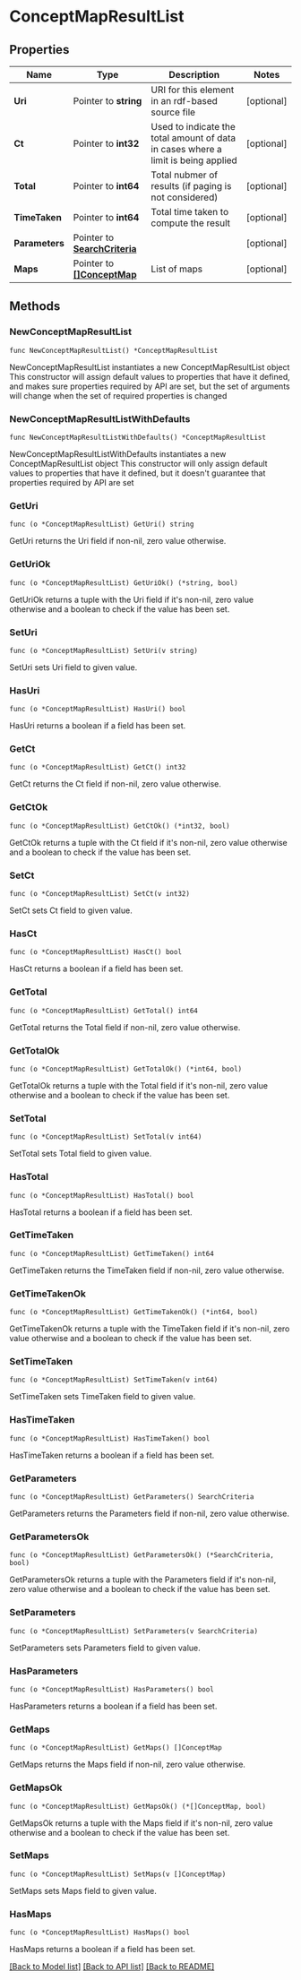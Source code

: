 # ConceptMapResultList

## Properties

Name | Type | Description | Notes
------------ | ------------- | ------------- | -------------
**Uri** | Pointer to **string** | URI for this element in an rdf-based source file | [optional] 
**Ct** | Pointer to **int32** | Used to indicate the total amount of data in cases where a limit is being applied | [optional] 
**Total** | Pointer to **int64** | Total nubmer of results (if paging is not considered) | [optional] 
**TimeTaken** | Pointer to **int64** | Total time taken to compute the result | [optional] 
**Parameters** | Pointer to [**SearchCriteria**](SearchCriteria.md) |  | [optional] 
**Maps** | Pointer to [**[]ConceptMap**](ConceptMap.md) | List of maps | [optional] 

## Methods

### NewConceptMapResultList

`func NewConceptMapResultList() *ConceptMapResultList`

NewConceptMapResultList instantiates a new ConceptMapResultList object
This constructor will assign default values to properties that have it defined,
and makes sure properties required by API are set, but the set of arguments
will change when the set of required properties is changed

### NewConceptMapResultListWithDefaults

`func NewConceptMapResultListWithDefaults() *ConceptMapResultList`

NewConceptMapResultListWithDefaults instantiates a new ConceptMapResultList object
This constructor will only assign default values to properties that have it defined,
but it doesn't guarantee that properties required by API are set

### GetUri

`func (o *ConceptMapResultList) GetUri() string`

GetUri returns the Uri field if non-nil, zero value otherwise.

### GetUriOk

`func (o *ConceptMapResultList) GetUriOk() (*string, bool)`

GetUriOk returns a tuple with the Uri field if it's non-nil, zero value otherwise
and a boolean to check if the value has been set.

### SetUri

`func (o *ConceptMapResultList) SetUri(v string)`

SetUri sets Uri field to given value.

### HasUri

`func (o *ConceptMapResultList) HasUri() bool`

HasUri returns a boolean if a field has been set.

### GetCt

`func (o *ConceptMapResultList) GetCt() int32`

GetCt returns the Ct field if non-nil, zero value otherwise.

### GetCtOk

`func (o *ConceptMapResultList) GetCtOk() (*int32, bool)`

GetCtOk returns a tuple with the Ct field if it's non-nil, zero value otherwise
and a boolean to check if the value has been set.

### SetCt

`func (o *ConceptMapResultList) SetCt(v int32)`

SetCt sets Ct field to given value.

### HasCt

`func (o *ConceptMapResultList) HasCt() bool`

HasCt returns a boolean if a field has been set.

### GetTotal

`func (o *ConceptMapResultList) GetTotal() int64`

GetTotal returns the Total field if non-nil, zero value otherwise.

### GetTotalOk

`func (o *ConceptMapResultList) GetTotalOk() (*int64, bool)`

GetTotalOk returns a tuple with the Total field if it's non-nil, zero value otherwise
and a boolean to check if the value has been set.

### SetTotal

`func (o *ConceptMapResultList) SetTotal(v int64)`

SetTotal sets Total field to given value.

### HasTotal

`func (o *ConceptMapResultList) HasTotal() bool`

HasTotal returns a boolean if a field has been set.

### GetTimeTaken

`func (o *ConceptMapResultList) GetTimeTaken() int64`

GetTimeTaken returns the TimeTaken field if non-nil, zero value otherwise.

### GetTimeTakenOk

`func (o *ConceptMapResultList) GetTimeTakenOk() (*int64, bool)`

GetTimeTakenOk returns a tuple with the TimeTaken field if it's non-nil, zero value otherwise
and a boolean to check if the value has been set.

### SetTimeTaken

`func (o *ConceptMapResultList) SetTimeTaken(v int64)`

SetTimeTaken sets TimeTaken field to given value.

### HasTimeTaken

`func (o *ConceptMapResultList) HasTimeTaken() bool`

HasTimeTaken returns a boolean if a field has been set.

### GetParameters

`func (o *ConceptMapResultList) GetParameters() SearchCriteria`

GetParameters returns the Parameters field if non-nil, zero value otherwise.

### GetParametersOk

`func (o *ConceptMapResultList) GetParametersOk() (*SearchCriteria, bool)`

GetParametersOk returns a tuple with the Parameters field if it's non-nil, zero value otherwise
and a boolean to check if the value has been set.

### SetParameters

`func (o *ConceptMapResultList) SetParameters(v SearchCriteria)`

SetParameters sets Parameters field to given value.

### HasParameters

`func (o *ConceptMapResultList) HasParameters() bool`

HasParameters returns a boolean if a field has been set.

### GetMaps

`func (o *ConceptMapResultList) GetMaps() []ConceptMap`

GetMaps returns the Maps field if non-nil, zero value otherwise.

### GetMapsOk

`func (o *ConceptMapResultList) GetMapsOk() (*[]ConceptMap, bool)`

GetMapsOk returns a tuple with the Maps field if it's non-nil, zero value otherwise
and a boolean to check if the value has been set.

### SetMaps

`func (o *ConceptMapResultList) SetMaps(v []ConceptMap)`

SetMaps sets Maps field to given value.

### HasMaps

`func (o *ConceptMapResultList) HasMaps() bool`

HasMaps returns a boolean if a field has been set.


[[Back to Model list]](../README.md#documentation-for-models) [[Back to API list]](../README.md#documentation-for-api-endpoints) [[Back to README]](../README.md)


